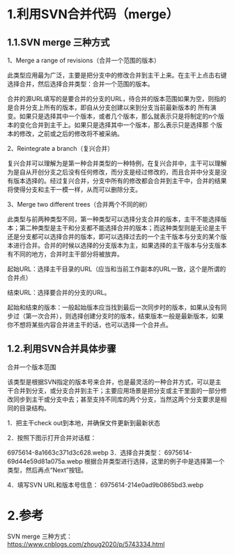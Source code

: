 # 1.利用SVN合并代码（merge）

## 1.1.SVN merge 三种方式

1、Merge a range of revisions（合并一个范围的版本）

此类型应用最为广泛，主要是把分支中的修改合并到主干上来。在主干上点击右键选择合并，然后选择合并类型：合并一个范围的版本。

合并的源URL填写的是要合并的分支的URL，待合并的版本范围如果为空，则指的是合并分支上所有的版本，即自从分支创建以来到分支当前最新版本的 所有演变。如果只是选择其中一个版本，或者几个版本，那么就表示只是将制定的n个版本的变化合并到主干上。如果只是选择其中一个版本，那么表示只是选择那 个版本的修改，之前或之后的修改将不被采纳。

2、Reintegrate a branch（复兴合并）

复兴合并可以理解为是第一种合并类型的一种特例，在复兴合并中，主干可以理解为是自从开创分支之后没有任何修改，而分支是经过修改的，而且合并中分支是没 有版本选择的。经过复兴合并，分支中所有的修改都会合并到主干中，合并的结果将使得分支和主干一模一样，从而可以删除分支。

3、Merge two different trees（合并两个不同的树）

此类型与前两种类型不同，第一种类型可以选择分支合并的版本，主干不能选择版本；第二种类型是主干和分支都不能选择合并的版本；而这种类型则是无论是主干 还是分支都可以选择合并的版本，即可以选择过去的一个主干版本与分支的某个版本进行合并。合并的时候以选择的分支版本为主，如果选择的主干版本与分支版本 有不同的地方，合并时主干部分将被放弃。

起始URL：选择主干目录的URL（应当和当前工作副本的URL一致，这个是所谓的合并点）

结束URL：选择要合并的分支的URL。

起始和结束的版本：一般起始版本应当找到最后一次同步时的版本，如果从没有同步过（第一次合并），则选择创建分支时的版本，结束版本一般是最新版本，如果你不想将某些内容合并进主干的话，也可以选择一个合并点。
## 1.2.利用SVN合并具体步骤
合并一个版本范围

该类型是根据SVN指定的版本号来合并，也是最灵活的一种合并方式，可以是主干合并到分支，或分支合并到主干；主要应用场景是把分支或主干里面的一部分修改同步到主干或分支中去；甚至支持不同库的两个分支，当然这两个分支要求是相同的目录结构。

1．把主干check out到本地，并确保文件更新到最新状态

2．按照下图示打开合并对话框：

6975614-8a1663c371d3c628.webp
3．选择合并类型：
6975614-69d44e59d81a075a.webp
根据合并类型进行选择，这里的例子中是选择第一个类型，然后再点“Next”按钮。

4．填写SVN URL和版本号信息：
6975614-214e0ad9b0865bd3.webp
# 2.参考
SVN merge 三种方式：https://www.cnblogs.com/zhoug2020/p/5743334.html
